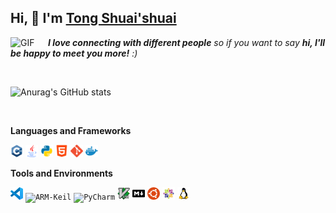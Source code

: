 ## Hi, 👋  I'm <a href="https://seasontong.github.io/" target="_blank">Tong Shuai'shuai</a>

<img align="left" alt="GIF" src="https://media.giphy.com/media/LnQjpWaON8nhr21vNW/giphy.gif" width="60" title="Say HI"> <em><b>I love connecting with different people</b> so if you want to say <b>hi, I'll be happy to meet you more!</b> :)</em>

<br>


![Anurag's GitHub stats](https://github-readme-stats.vercel.app/api?username=seasontong&show_icons=true&theme=vue)

<br>

**Languages and Frameworks**

<code><img height="20" src="https://raw.githubusercontent.com/github/explore/80688e429a7d4ef2fca1e82350fe8e3517d3494d/topics/cpp/cpp.png" alt="C" title="C"></code>
<code><img height="20" src="https://github.com/SeasonTong/seasontong/blob/main/img/java.png" alt="JAVA" title="JAVA"></code>
<code><img height="20" src="https://github.com/SeasonTong/seasontong/blob/main/img/Python.png" alt="Python" title="Python"></code>
<code><img height="20" src="https://github.com/SeasonTong/seasontong/blob/main/img/html.png" alt="HTML" title="HTML"></code>
<code><img height="20" src="https://github.com/SeasonTong/seasontong/blob/main/img/Git.png" alt="Git" title="Git"></code>
<code><img height="20" src="https://github.com/SeasonTong/seasontong/blob/main/img/docker.png" alt="Docker" title="Docker"></code>



**Tools and Environments**

<code><img height="20" src="https://raw.githubusercontent.com/github/explore/80688e429a7d4ef2fca1e82350fe8e3517d3494d/topics/visual-studio-code/visual-studio-code.png" alt="VSCode" title="VSCode"></code>
<code><img height="20" src="https://user-images.githubusercontent.com/29084184/128668555-59d96329-2e64-4370-bfdc-89bf7a12aea8.png" alt="ARM-Keil" title="ARM-Keil"></code>
<code><img height="20" src="https://images.nowcoder.com/images/20180629/0_1530258305740_67F7BB46DE9FC78164CA628F2CE05C37" alt="PyCharm" title="PyCharm"></code>
<code><img height="20" src="https://raw.githubusercontent.com/github/explore/80688e429a7d4ef2fca1e82350fe8e3517d3494d/topics/vim/vim.png" alt="Vim" title="Vim"></code>
<code><img height="20" src="https://raw.githubusercontent.com/github/explore/80688e429a7d4ef2fca1e82350fe8e3517d3494d/topics/markdown/markdown.png" alt="Markdown" title="MarkDown"></code>
<code><img height="20" src="https://raw.githubusercontent.com/github/explore/80688e429a7d4ef2fca1e82350fe8e3517d3494d/topics/ubuntu/ubuntu.png" alt="Ubuntu" title="Ubuntu"></code>
<code><img height="20" src="https://github.com/SeasonTong/seasontong/blob/main/img/centos.png" alt="CentOS" title="CentOS"></code>
<code><img height="20" src="https://raw.githubusercontent.com/github/explore/80688e429a7d4ef2fca1e82350fe8e3517d3494d/topics/linux/linux.png" alt="Linux" title="Linux"></code>

<br>

